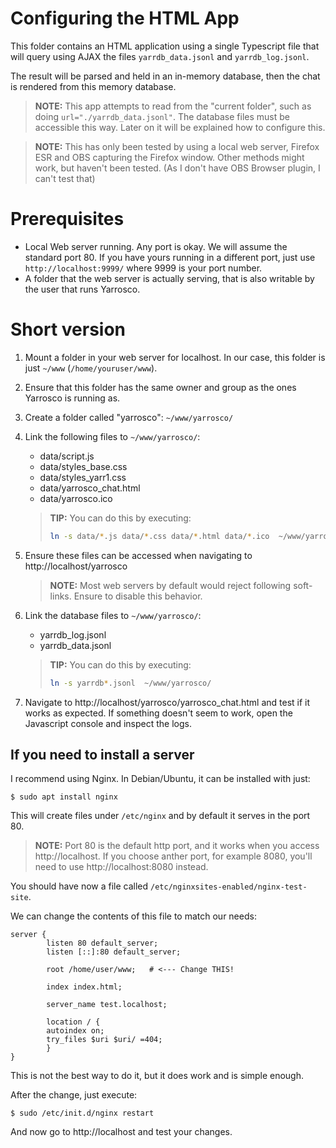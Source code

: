 Configuring the HTML App
=========================

This folder contains an HTML application using a single Typescript file that 
will query using AJAX the files `yarrdb_data.jsonl` and `yarrdb_log.jsonl`.

The result will be parsed and held in an in-memory database, then the chat is
rendered from this memory database.

> **NOTE:** This app attempts to read from the "current folder", such as 
> doing `url="./yarrdb_data.jsonl"`. The database files must be accessible this way.
> Later on it will be explained how to configure this.

> **NOTE:** This has only been tested by using a local web server, Firefox ESR and OBS
> capturing the Firefox window. Other methods might work, but haven't been tested.
> (As I don't have OBS Browser plugin, I can't test that)

# Prerequisites

* Local Web server running. Any port is okay. We will assume the standard port 80.
  If you have yours running in a different port, just use `http://localhost:9999/`
  where 9999 is your port number.
* A folder that the web server is actually serving, that is also writable by the
  user that runs Yarrosco.

# Short version

1. Mount a folder in your web server for localhost. In our case, this folder is
   just `~/www` (`/home/youruser/www`).

2. Ensure that this folder has the same owner and group as the ones Yarrosco is
   running as.

3. Create a folder called "yarrosco": `~/www/yarrosco/`

4. Link the following files to `~/www/yarrosco/`:
    * data/script.js
    * data/styles_base.css
    * data/styles_yarr1.css
    * data/yarrosco_chat.html
    * data/yarrosco.ico
    > **TIP:** You can do this by executing: 
    > ```bash
    > ln -s data/*.js data/*.css data/*.html data/*.ico  ~/www/yarrosco/
    > ```

5. Ensure these files can be accessed when navigating to http://localhost/yarrosco
    > **NOTE:** Most web servers by default would reject following soft-links. 
    > Ensure to disable this behavior.

6. Link the database files to `~/www/yarrosco/`:
    * yarrdb_log.jsonl    
    * yarrdb_data.jsonl
    > **TIP:** You can do this by executing: 
    > ```bash
    > ln -s yarrdb*.jsonl  ~/www/yarrosco/
    > ```

7. Navigate to http://localhost/yarrosco/yarrosco_chat.html and test if it works as expected.
    If something doesn't seem to work, open the Javascript console and inspect the logs.

## If you need to install a server

I recommend using Nginx. In Debian/Ubuntu, it can be installed with just:

    $ sudo apt install nginx

This will create files under `/etc/nginx` and by default it serves in the port 80.

> **NOTE:** Port 80 is the default http port, and it works when you access http://localhost. 
> If you choose anther port, for example 8080, you'll need to use http://localhost:8080 instead.

You should have now a file called `/etc/nginxsites-enabled/nginx-test-site`.

We can change the contents of this file to match our needs:
```
server {
        listen 80 default_server;
        listen [::]:80 default_server;

        root /home/user/www;   # <--- Change THIS!

        index index.html;

        server_name test.localhost;

        location / {
        autoindex on;
        try_files $uri $uri/ =404;
        }
}
```

This is not the best way to do it, but it does work and is simple enough.

After the change, just execute:

    $ sudo /etc/init.d/nginx restart

And now go to http://localhost and test your changes.
